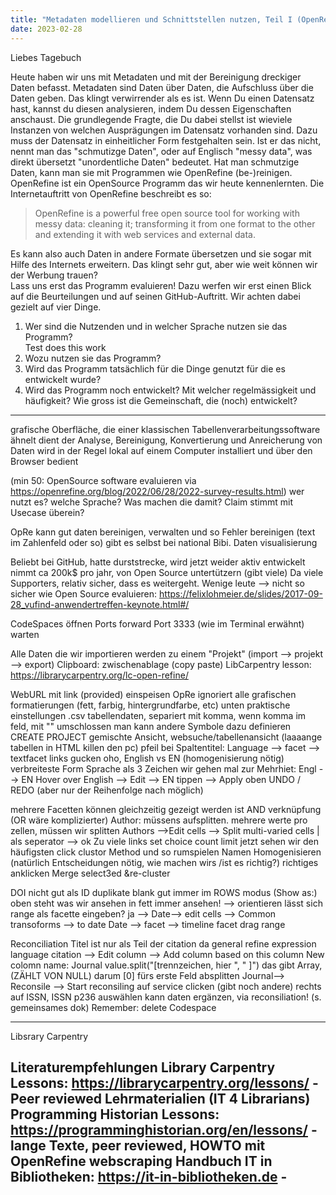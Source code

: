 ```yaml
---
title: "Metadaten modellieren und Schnittstellen nutzen, Teil I (OpenRefine)"
date: 2023-02-28
---
```


Liebes Tagebuch

Heute haben wir uns mit Metadaten und mit der Bereinigung dreckiger Daten befasst.
Metadaten sind Daten über Daten, die Aufschluss über die Daten geben. 
Das klingt verwirrender als es ist.
Wenn Du einen Datensatz hast, kannst du diesen analysieren, indem Du dessen Eigenschaften anschaust.
Die grundlegende Fragte, die Du dabei stellst ist wieviele Instanzen von welchen Ausprägungen im Datensatz vorhanden sind.
Dazu muss der Datensatz in einheitlicher Form festgehalten sein.
Ist er das nicht, nennt man das "schmutizge Daten", oder auf Englisch "messy data", was direkt übersetzt "unordentliche Daten" bedeutet.
Hat man schmutzige Daten, kann man sie mit Programmen wie OpenRefine (be-)reinigen.
OpenRefine ist ein OpenSource Programm das wir heute kennenlernten.
Die Internetauftritt von OpenRefine beschreibt es so:  
> OpenRefine is a powerful free open source tool for working with messy data: cleaning it; transforming it from one format to the other and extending it with web services and external data.  

Es kann also auch Daten in andere Formate übersetzen und sie sogar mit Hilfe des Internets erweitern.
Das klingt sehr gut, aber wie weit können wir der Werbung trauen?  
Lass uns erst das Programm evaluieren!
Dazu werfen wir erst einen Blick auf die Beurteilungen und auf seinen GitHub-Auftritt.
Wir achten dabei gezielt auf vier Dinge.
1. Wer sind die Nutzenden und in welcher Sprache nutzen sie das Programm?  
Test
does this work
3. Wozu nutzen sie das Programm?
4. Wird das Programm tatsächlich für die Dinge genutzt für die es entwickelt wurde?
5. Wird das Programm noch entwickelt? Mit welcher regelmässigkeit und häufigkeit? Wie gross ist die Gemeinschaft, die (noch) entwickelt?

--------------------
grafische Oberfläche, die einer klassischen Tabellenverarbeitungssoftware ähnelt
dient der Analyse, Bereinigung, Konvertierung und Anreicherung von Daten
wird in der Regel lokal auf einem Computer installiert und über den Browser bedient

(min 50: OpenSource software evaluieren via https://openrefine.org/blog/2022/06/28/2022-survey-results.html)
wer nutzt es? welche Sprache?
Was machen die damit?
Claim stimmt mit Usecase überein?

OpRe kann gut daten bereinigen, verwalten und so
Fehler bereinigen (text im Zahlenfeld oder so) gibt es selbst bei national Bibi. 
Daten visualisierung

Beliebt bei GitHub, hatte durststrecke, wird jetzt weider aktiv entwickelt
nimmt ca 200k$ pro jahr, von Open Source untertützern (gibt viele)
Da viele Supporters, relativ sicher, dass es weitergeht. 
Wenige leute --> nicht so sicher
wie Open Source evaluieren: https://felixlohmeier.de/slides/2017-09-28_vufind-anwendertreffen-keynote.html#/

CodeSpaces öffnen
Ports
forward Port 3333 (wie im Terminal erwähnt)
warten

Alle Daten die wir importieren werden zu einem "Projekt" (import --> projekt --> export)
Clipboard: zwischenablage (copy paste)
LibCarpentry lesson: https://librarycarpentry.org/lc-open-refine/

WebURL mit link (provided) einspeisen
OpRe ignoriert alle grafischen formatierungen (fett, farbig, hintergrundfarbe, etc)
unten praktische einstellungen
.csv tabellendaten, separiert mit komma, wenn komma im feld, mit "" umschlossen
man kann andere Symbole dazu definieren
CREATE PROJECT
gemischte Ansicht, websuche/tabellenansicht (laaaange tabellen in HTML killen den pc)
pfeil bei Spaltentitel: Language --> facet --> textfacet
links gucken
oho, English vs EN (homogenisierung nötig)
verbreiteste Form Sprache als 3 Zeichen
wir gehen mal zur Mehrhiet: Engl --> EN
Hover over English --> Edit --> EN tippen --> Apply
oben UNDO / REDO (aber nur der Reihenfolge nach möglich)

mehrere Facetten können gleichzeitig gezeigt werden
ist AND verknüpfung (OR wäre komplizierter)
Author: müssens aufsplitten.
mehrere werte pro zellen, müssen wir splitten
	Authors -->Edit cells --> Split multi-varied cells
	| als seperator --> ok
Zu viele links 
	set choice count limit
jetzt sehen wir den häufigsten
click clustor
Method und so rumspielen
Namen Homogenisieren
(natürlich Entscheidungen nötig, wie machen wirs /ist es richtig?)
	richtiges anklicken
	Merge select3ed &re-cluster

DOI nicht gut als ID
	duplikate
	blank
gut immer im ROWS modus (Show as:)
oben steht was wir ansehen in fett
	immer ansehen! --> orientieren
lässt sich range als facette eingeben?
ja --> Date--> edit cells --> Common transoforms --> to date 
Date --> facet --> timeline facet
drag range

Reconciliation
Titel ist nur als Teil der citation da
general refine expression language
citation --> Edit column --> Add column based on this column
New colomn name: Journal
value.split("[trennzeichen, hier ", " ]")
das gibt Array, (ZÄHLT VON NULL)
darum [0] fürs erste Feld absplitten
Journal--> Reconsile --> Start reconsiling
auf service clicken (gibt noch andere)
rechts auf ISSN, ISSN p236 auswählen
kann daten ergänzen, via reconsiliation! (s. gemeinsames dok)
Remember: delete Codespace

---------------------

Libsrary Carpentry

Literaturempfehlungen
Library Carpentry Lessons: https://librarycarpentry.org/lessons/ - Peer reviewed Lehrmaterialien (IT 4 Librarians)
Programming Historian Lessons: https://programminghistorian.org/en/lessons/ - lange Texte, peer reviewed, HOWTO mit OpenRefine webscraping
Handbuch IT in Bibliotheken: https://it-in-bibliotheken.de - 
---------------------
